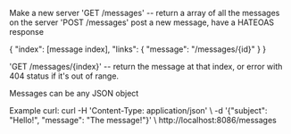 

Make a new server
'GET /messages' -- return a array of all the messages on the server
'POST /messages' post a new message, have a HATEOAS response

{
    "index": [message index],
    "links": {
        "message": "/messages/{id}"
    }
}

'GET /messages/{index}' -- return the message at that index, or error with 404 status if it's out of range.

Messages can be any JSON object

Example curl:
curl -H 'Content-Type: application/json' \ -d '{"subject": "Hello!", "message": "The message!"}' \ http://localhost:8086/messages